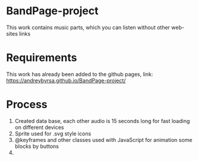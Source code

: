 # BandPage-project
This work contains music parts, which you can listen without other web-sites links 

# Requirements
This work has already been added to the github pages, link: https://andreybyrsa.github.io/BandPage-project/

# Process

1. Created data base, each other audio is 15 seconds long for fast loading on different devices
2. Sprite used for .svg style icons
3. @keyframes and other classes used with JavaScript for animation some blocks by buttons
4. 